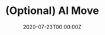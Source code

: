 ---
title: "5. (Optional) AI Move"
description: ""
date: 2020-07-23T00:00:00Z
weight: 6
hidden: true
---